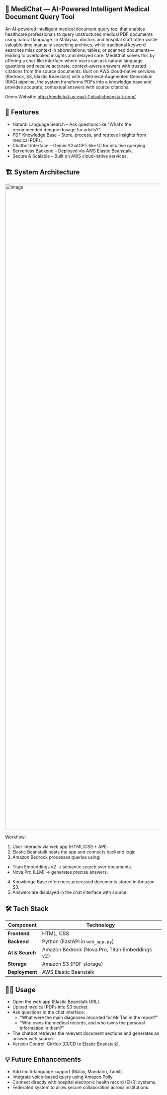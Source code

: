 🏥 MediChat — AI-Powered Intelligent Medical Document Query Tool
--------
An AI-powered intelligent medical document query tool that enables healthcare professionals to query unstructured medical PDF documents using natural language. In Malaysia, doctors and hospital staff often waste valuable time manually searching archives, while traditional keyword searches miss context in abbreviations, tables, or scanned documents—leading to overlooked insights and delayed care. MediChat solves this by offering a chat-like interface where users can ask natural language questions and receive accurate, context-aware answers with trusted citations from the source documents. Built on AWS cloud-native services (Bedrock, S3, Elastic Beanstalk) with a Retrieval-Augmented Generation (RAG) pipeline, the system transforms PDFs into a knowledge base and provides accurate, contextual answers with source citations.

Demo Website: http://medichat.us-east-1.elasticbeanstalk.com/

📌 Features
--------
- Natural Language Search – Ask questions like “What’s the recommended dengue dosage for adults?”
- PDF Knowledge Base – Store, process, and retrieve insights from medical PDFs.
- Chatbot Interface – Gemini/ChatGPT-like UI for intuitive querying.
- Serverless Backend – Deployed via AWS Elastic Beanstalk.
- Secure & Scalable – Built on AWS cloud-native services.

🏗️ System Architecture
--------
<img width="3280" height="2080" alt="image" src="https://github.com/user-attachments/assets/82028a8f-5d19-4546-8b31-3f1c539f8e18" />

Workflow:
1. User interacts via web app (HTML/CSS + API).
2. Elastic Beanstalk hosts the app and connects backend logic.
3. Amazon Bedrock processes queries using:
- Titan Embeddings v2 → semantic search over documents.
- Nova Pro (LLM) → generates precise answers.
4. Knowledge Base references processed documents stored in Amazon S3.
5. Answers are displayed in the chat interface with source.

🛠️ Tech Stack
--------
| **Component**     | **Technology**                  | 
|-------------------|---------------------------------|
| **Frontend**      | HTML, CSS| 
| **Backend** | Python (FastAPI in `web_app.py`) | 
| **AI & Search** | Amazon Bedrock (Nova Pro, Titan Embeddings v2) | 
| **Storage** | Amazon S3 (PDF storage) | 
| **Deployment**      | AWS Elastic Beanstalk  | 

🧑‍💻 Usage
--------
- Open the web app (Elastic Beanstalk URL).
- Upload medical PDFs into S3 bucket.
- Ask questions in the chat interface:
  - “What were the main diagnoses recorded for Mr Tan in the report?”
  - "Who owns the medical records, and who owns the personal information in them?"
- The chatbot retrieves the relevant document sections and generates an answer with source.
- Version Control: GitHub (CI/CD to Elastic Beanstalk).

💡 Future Enhancements
--------
- Add multi-language support (Malay, Mandarin, Tamil).
- Integrate voice-based query using Amazon Polly.
- Connect directly with hospital electronic health record (EHR) systems.
- Federated system to allow secure collaboration across institutions.
